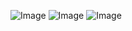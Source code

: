 ![Image](https://github.com/user-attachments/assets/b9271dbf-b68e-4326-8032-618383b12cb4)
![Image](https://github.com/user-attachments/assets/2fd9c108-c281-4f3b-abe0-e1ead9d7b7d7)
![Image](https://github.com/user-attachments/assets/bbf563dd-ede0-4214-a3b3-85a03465702b)
